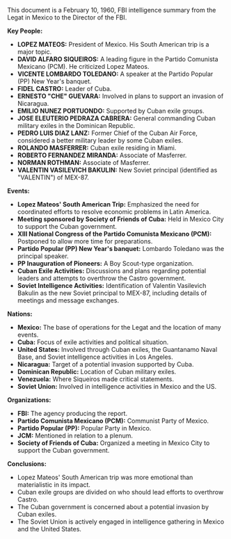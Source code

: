 This document is a February 10, 1960, FBI intelligence summary from the Legat in Mexico to the Director of the FBI.

**Key People:**

*   **LOPEZ MATEOS:** President of Mexico. His South American trip is a major topic.
*   **DAVID ALFARO SIQUEIROS:** A leading figure in the Partido Comunista Mexicano (PCM). He criticized Lopez Mateos.
*   **VICENTE LOMBARDO TOLEDANO:** A speaker at the Partido Popular (PP) New Year's banquet.
*   **FIDEL CASTRO:** Leader of Cuba.
*   **ERNESTO "CHE" GUEVARA:** Involved in plans to support an invasion of Nicaragua.
*   **EMILIO NUNEZ PORTUONDO:** Supported by Cuban exile groups.
*   **JOSE ELEUTERIO PEDRAZA CABRERA:** General commanding Cuban military exiles in the Dominican Republic.
*   **PEDRO LUIS DIAZ LANZ:** Former Chief of the Cuban Air Force, considered a better military leader by some Cuban exiles.
*   **ROLANDO MASFERRER:** Cuban exile residing in Miami.
*   **ROBERTO FERNANDEZ MIRANDA:** Associate of Masferrer.
*   **NORMAN ROTHMAN:** Associate of Masferrer.
*   **VALENTIN VASILEVICH BAKULIN:** New Soviet principal (identified as "VALENTIN") of MEX-87.

**Events:**

*   **Lopez Mateos' South American Trip:** Emphasized the need for coordinated efforts to resolve economic problems in Latin America.
*   **Meeting sponsored by Society of Friends of Cuba:** Held in Mexico City to support the Cuban government.
*   **XIII National Congress of the Partido Comunista Mexicano (PCM):** Postponed to allow more time for preparations.
*   **Partido Popular (PP) New Year's banquet:** Lombardo Toledano was the principal speaker.
*   **PP Inauguration of Pioneers:** A Boy Scout-type organization.
*   **Cuban Exile Activities:** Discussions and plans regarding potential leaders and attempts to overthrow the Castro government.
*   **Soviet Intelligence Activities:** Identification of Valentin Vasilevich Bakulin as the new Soviet principal to MEX-87, including details of meetings and message exchanges.

**Nations:**

*   **Mexico:** The base of operations for the Legat and the location of many events.
*   **Cuba:** Focus of exile activities and political situation.
*   **United States:** Involved through Cuban exiles, the Guantanamo Naval Base, and Soviet intelligence activities in Los Angeles.
*   **Nicaragua:** Target of a potential invasion supported by Cuba.
*   **Dominican Republic:** Location of Cuban military exiles.
*   **Venezuela:** Where Siqueiros made critical statements.
*   **Soviet Union:** Involved in intelligence activities in Mexico and the US.

**Organizations:**

*   **FBI:** The agency producing the report.
*   **Partido Comunista Mexicano (PCM):** Communist Party of Mexico.
*   **Partido Popular (PP):** Popular Party in Mexico.
*   **JCM:** Mentioned in relation to a plenum.
*   **Society of Friends of Cuba:** Organized a meeting in Mexico City to support the Cuban government.

**Conclusions:**

*   Lopez Mateos' South American trip was more emotional than materialistic in its impact.
*   Cuban exile groups are divided on who should lead efforts to overthrow Castro.
*   The Cuban government is concerned about a potential invasion by Cuban exiles.
*   The Soviet Union is actively engaged in intelligence gathering in Mexico and the United States.
